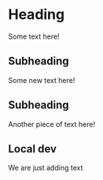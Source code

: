 # Heading

Some text here!

## Subheading

Some new text here!

## Subheading

Another piece of text here!

## Local dev

We are just adding text
